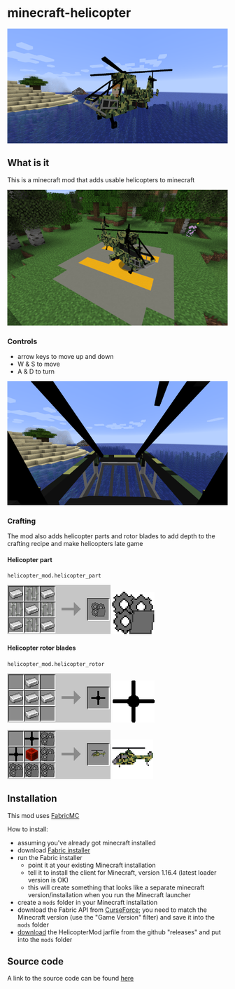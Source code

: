 # minecraft-helicopter

![helicopter screenshot](doc/heli_screenshot_4_cropped.png)

## What is it
This is a minecraft mod that adds usable helicopters to minecraft

![helicopter screenshot](doc/heli_screenshot_2_cropped.png)

### Controls
- arrow keys to move up and down
- W & S to move
- A & D to turn

![helicopter screenshot](doc/heli_screenshot_6_cropped.png)

### Crafting
The mod also adds helicopter parts and rotor blades to add depth
to the crafting recipe and make helicopters late game

#### Helicopter part

`helicopter_mod.helicopter_part`

![helicopter part crafting](doc/heli_part_crafting.png)
![helicopter part](doc/helicopter_part.png)

#### Helicopter rotor blades

`helicopter_mod.helicopter_rotor`

![helicopter rotor blades crafting](doc/rotors_crafting.png)
![helicopter rotor blades](doc/helicopter_rotors.png)

![helicopter crafting](doc/heli_crafting.png)
![helicopter icon](doc/helicopter.png)

## Installation
This mod uses [FabricMC](https://fabricmc.net/)

How to install:
- assuming you've already got minecraft installed
- download [Fabric installer](https://fabricmc.net/use/)
- run the Fabric installer
  - point it at your existing Minecraft installation
  - tell it to install the client for Minecraft, version 1.16.4 (latest loader version is OK)
  - this will create something that looks like a separate minecraft version/installation 
    when you run the Minecraft launcher
- create a `mods` folder in your Minecraft installation
- download the Fabric API from
  [CurseForce](https://www.curseforge.com/minecraft/mc-mods/fabric-api/files/all); you
  need to match the Minecraft version (use the "Game Version" filter) 
  and save it into the `mods` folder
- [download](https://github.com/brunokirby/minecraft-helicopter/releases/download/1.0-1.16.4/helicopter-mod-1.0-1.16.4.jar)
  the HelicopterMod jarfile from the github "releases" and put into the `mods` folder
  

## Source code
A link to the source code can be found [here](https://github.com/brunokirby/minecraft-helicopter)

